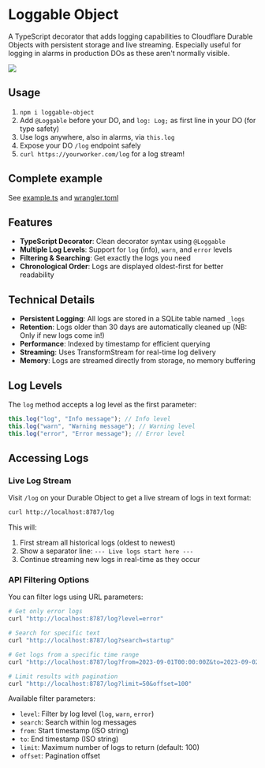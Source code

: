 # Loggable Object

A TypeScript decorator that adds logging capabilities to Cloudflare Durable Objects with persistent storage and live streaming. Especially useful for logging in alarms in production DOs as these aren't normally visible.

[![](https://badge.xymake.com/janwilmake/status/1936045989443326226)](https://x.com/janwilmake/status/1936045989443326226)

## Usage

1. `npm i loggable-object`
2. Add `@Loggable` before your DO, and `log: Log;` as first line in your DO (for type safety)
3. Use logs anywhere, also in alarms, via `this.log`
4. Expose your DO `/log` endpoint safely
5. `curl https://yourworker.com/log` for a log stream!

## Complete example

See [example.ts](example.ts) and [wrangler.toml](wrangler.toml)

## Features

- **TypeScript Decorator**: Clean decorator syntax using `@Loggable`
- **Multiple Log Levels**: Support for `log` (info), `warn`, and `error` levels
- **Filtering & Searching**: Get exactly the logs you need
- **Chronological Order**: Logs are displayed oldest-first for better readability

## Technical Details

- **Persistent Logging**: All logs are stored in a SQLite table named `_logs`
- **Retention**: Logs older than 30 days are automatically cleaned up (NB: Only if new logs come in!)
- **Performance**: Indexed by timestamp for efficient querying
- **Streaming**: Uses TransformStream for real-time log delivery
- **Memory**: Logs are streamed directly from storage, no memory buffering

## Log Levels

The `log` method accepts a log level as the first parameter:

```typescript
this.log("log", "Info message"); // Info level
this.log("warn", "Warning message"); // Warning level
this.log("error", "Error message"); // Error level
```

## Accessing Logs

### Live Log Stream

Visit `/log` on your Durable Object to get a live stream of logs in text format:

```bash
curl http://localhost:8787/log
```

This will:

1. First stream all historical logs (oldest to newest)
2. Show a separator line: `--- Live logs start here ---`
3. Continue streaming new logs in real-time as they occur

### API Filtering Options

You can filter logs using URL parameters:

```bash
# Get only error logs
curl "http://localhost:8787/log?level=error"

# Search for specific text
curl "http://localhost:8787/log?search=startup"

# Get logs from a specific time range
curl "http://localhost:8787/log?from=2023-09-01T00:00:00Z&to=2023-09-02T00:00:00Z"

# Limit results with pagination
curl "http://localhost:8787/log?limit=50&offset=100"
```

Available filter parameters:

- `level`: Filter by log level (`log`, `warn`, `error`)
- `search`: Search within log messages
- `from`: Start timestamp (ISO string)
- `to`: End timestamp (ISO string)
- `limit`: Maximum number of logs to return (default: 100)
- `offset`: Pagination offset
